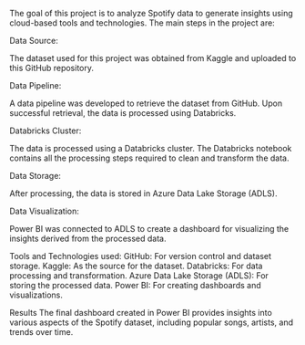 The goal of this project is to analyze Spotify data to generate insights using cloud-based tools and technologies. The main steps in the project are:

Data Source:

The dataset used for this project was obtained from Kaggle and uploaded to this GitHub repository.

Data Pipeline:

A data pipeline was developed to retrieve the dataset from GitHub.
Upon successful retrieval, the data is processed using Databricks.

Databricks Cluster:

The data is processed using a Databricks cluster.
The Databricks notebook contains all the processing steps required to clean and transform the data.

Data Storage:

After processing, the data is stored in Azure Data Lake Storage (ADLS).

Data Visualization:

Power BI was connected to ADLS to create a dashboard for visualizing the insights derived from the processed data.

Tools and Technologies used:
GitHub: For version control and dataset storage.
Kaggle: As the source for the dataset.
Databricks: For data processing and transformation.
Azure Data Lake Storage (ADLS): For storing the processed data.
Power BI: For creating dashboards and visualizations.


Results
The final dashboard created in Power BI provides insights into various aspects of the Spotify dataset, including popular songs, artists, and trends over time.

